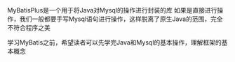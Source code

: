 MyBatisPlus是一个用于将Java对Mysql的操作进行封装的库
如果是直接进行操作，我们一般都要手写Mysql语句进行操作，这样脱离了原生Java的范围，完全不符合程序之美

学习MyBatis之前，希望读者可以先学完Java和Mysql的基本操作，理解框架的基本概念